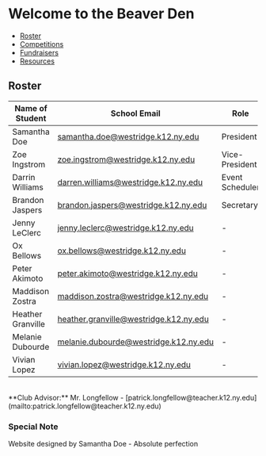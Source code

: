 # Welcome to the Beaver Den

- [Roster](https://samanthadoe.github.io/website/roster)
- [Competitions](https://samanthadoe.github.io/website/competitions)
- [Fundraisers](https://samanthadoe.github.io/website/fundraisers)
- [Resources](https://samanthadoe.github.io/website/resources)

## Roster

Name of Student | School Email | Role
------------ | ------------- | -------------
Samantha Doe | [samantha.doe@westridge.k12.ny.edu](mailto:samantha.doe@westridge.k12.ny.edu) | President
Zoe Ingstrom | [zoe.ingstrom@westridge.k12.ny.edu](mailto:zoe.ingstrom@westridge.k12.ny.edu) | Vice-President
Darrin Williams | [darren.williams@westridge.k12.ny.edu](mailto:darren.williams@westridge.k12.ny.edu) | Event Scheduler
Brandon Jaspers | [brandon.jaspers@westridge.k12.ny.edu](mailto:brandon.jaspers@westridge.k12.ny.edu) | Secretary
Jenny LeClerc | [jenny.leclerc@westridge.k12.ny.edu](mailto:jenny.leclerc@westridge.k12.ny.edu) | -
Ox Bellows | [ox.bellows@westridge.k12.ny.edu](mailto:ox.bellows@westridge.k12.ny.edu) | -
Peter Akimoto | [peter.akimoto@westridge.k12.ny.edu](mailto:peter.akimoto@westridge.k12.ny.edu) | -
Maddison Zostra | [maddison.zostra@westridge.k12.ny.edu](mailto:maddison.zostra@westridge.k12.ny.edu) | -
Heather Granville | [heather.granville@westridge.k12.ny.edu](mailto:heather.granville@westridge.k12.ny.edu) | -
Melanie Dubourde | [melanie.dubourde@westridge.k12.ny.edu](mailto:melanie.dubourde@westridge.k12.ny.edu) | -
Vivian Lopez | [vivian.lopez@westridge.k12.ny.edu](mailto:vivian.lopez@westridge.k12.ny.edu) | -

<br/>
**Club Advisor:** Mr. Longfellow - [patrick.longfellow@teacher.k12.ny.edu](mailto:patrick.longfellow@teacher.k12.ny.edu)

### Special Note
Website designed by Samantha Doe - Absolute perfection
